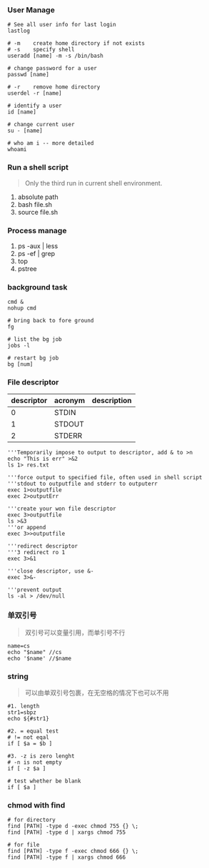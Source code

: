 ### User Manage  
```shell
# See all user info for last login
lastlog

# -m    create home directory if not exists  
# -s    specify shell  
useradd [name] -m -s /bin/bash

# change password for a user  
passwd [name]

# -r    remove home directory  
userdel -r [name]

# identify a user  
id [name]

# change current user
su - [name]

# who am i -- more detailed
whoami
```

### Run a shell script
> Only the third run in current shell environment.  
1. absolute path  
2. bash file.sh
3. source file.sh

### Process manage  
1. ps -aux | less
2. ps -ef | grep  
3. top
4. pstree  

### background task
```shell
cmd &
nohup cmd

# bring back to fore ground
fg

# list the bg job
jobs -l

# restart bg job
bg [num]
```

### File descriptor  
|descriptor|acronym|description|
|:----|:-----|:------|
|0|STDIN||
|1|STDOUT||
|2|STDERR||
```shell
'''Temporarily impose to output to descriptor, add & to >n
echo "This is err" >&2
ls 1> res.txt

'''force output to specified file, often used in shell script
'''stdout to outputfile and stderr to outputerr
exec 1>outputfile
exec 2>outputErr

'''create your won file descriptor
exec 3>outputfile
ls >&3
'''or append
exec 3>>outputfile

'''redirect descriptor
'''3 redirect ro 1
exec 3>&1

'''close descriptor, use &-
exec 3>&-

'''prevent output
ls -al > /dev/null
```



### 单双引号
> 双引号可以变量引用，而单引号不行
```
name=cs
echo "$name" //cs
echo '$name' //$name
```

### string
> 可以由单双引号包裹，在无空格的情况下也可以不用
```
#1. length
str1=sbpz
echo ${#str1}

#2. = equal test
# != not eqal
if [ $a = $b ]

#3. -z is zero lenght
# -n is not empty
if [ -z $a ]

# test whether be blank
if [ $a ]
```

### chmod with find
```shell
# for directory
find [PATH] -type d -exec chmod 755 {} \;
find [PATH] -type d | xargs chmod 755

# for file
find [PATH] -type f -exec chmod 666 {} \;
find [PATH] -type f | xargs chmod 666 
```

